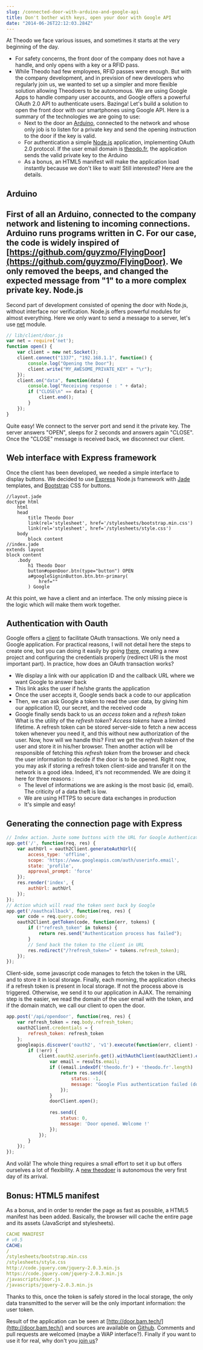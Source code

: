 ```yaml
---
slug: /connected-door-with-arduino-and-google-api
title: Don't bother with keys, open your door with Google API
date: "2014-06-26T22:12:03.284Z"
---
```


At Theodo we face various issues, and sometimes it starts at the very beginning of the day.
- For safety concerns, the front door of the company does not have a handle, and only opens with a key or a RFID
 pass. 
- While Theodo had few employees, RFID passes were enough. But with the company development, and in prevision
 of new developers who regularly join us, we wanted to set up a simpler and more flexible solution allowing Theodoers to 
 be autonomous.
We are using Google Apps to handle company user accounts, and Google offers a powerful OAuth 2.0 API to authenticate users. Bazinga! Let's build a solution to open the front door with our smartphones using Google API.
Here is a summary of the technologies we are going to use:
  - Next to the door an [Arduino](http://www.arduino.cc/), connected to the network and whose only job is to listen for a 
private key and send the opening instruction to the door if the key is valid.
  - For authentication a simple [Node.js](http://nodejs.org) application, implementing OAuth 2.0 protocol. If the user email domain is [theodo.fr](http://www.theodo.fr), the application sends the valid private key to the Arduino
  - As a bonus, an HTML5 manifest will make the application load instantly because we don't like to wait!
Still interested? Here are the details.

Arduino
-------
First of all an Arduino, connected to the company network and listening to incoming connections.
Arduino runs programs written in C. For our case, the code is widely inspired of [https://github.com/guyzmo/FlyingDoor](https://github.com/guyzmo/FlyingDoor).
We only removed the beeps, and changed the expected message from "1" to a more complex private key.
Node.js
-------
Second part of development consisted of opening the door with Node.js, without interface nor verification.
Node.js offers powerful modules for almost everything. Here we only want to send a message to a server,
let's use [net](http://nodejs.org/api/net.html) module.

```javascript
// lib/client/door.js
var net = require('net');
function open() {
    var client = new net.Socket();
    client.connect("1337", "192.168.1.1", function() {
        console.log("Opening the Door");
        client.write("MY_AWESOME_PRIVATE_KEY" + "\r");
    });
    client.on("data", function(data) {
        console.log("Receiving response : " + data);
        if ("CLOSE\n" == data) {
            client.end();
        }
    });
}
```

Quite easy! We connect to the server port and send it the private key. The server answers "OPEN", sleeps for 2 seconds and answers again "CLOSE".
Once the "CLOSE" message is received back, we disconnect our client.

Web interface with Express framework
------------------------------------
Once the client has been developed, we needed a simple interface to display buttons. We decided to use 
[Express](http://expressjs.com/) Node.js framework with [Jade](http://jade-lang.com/) templates, and 
[Bootstrap](http://getbootstrap.com/) CSS for buttons.

```pug
//layout.jade
doctype html
    html
    head
        title Theodo Door
        link(rel='stylesheet', href='/stylesheets/bootstrap.min.css')
        link(rel='stylesheet', href='/stylesheets/style.css')
    body
        block content
//index.jade
extends layout
block content
    .body
        h1 Theodo Door
        button#openDoor.btn(type="button") OPEN
        a#googleSigninButton.btn.btn-primary(
            href=""
        ) Google
```

At this point, we have a client and an interface. The only missing piece is the logic which will make them work together.

Authentication with Oauth
-------------------------
Google offers a [client](https://github.com/google/google-api-nodejs-client/) to facilitate OAuth transactions.
We only need a Google application. For practical reasons, I will not detail here the steps to create one, but you can
doing it easily by going [there](https://console.developers.google.com/project), creating a new project and configuring 
the credentials properly (redirect URI is the most important part).
In practice, how does an OAuth transaction works?
- We display a link with our application ID and the callback URL where we want Google to answer back
- This link asks the user if he/she grants the application
- Once the user accepts it, Google sends back a code to our application
- Then, we can ask Google a token to read the user data, by giving him our application ID, our secret, and the received code
- Google finally sends back to us an *access token* and a *refresh token*
What is the utility of the *refresh token*? *Access tokens* have a limited lifetime. A refresh token can be stored
server-side to fetch a new access token whenever you need it, and this without new authorization of the user.
Now, how will we handle this? First we get the *refresh token* of the user and store it in his/her browser. Then another
action will be responsible of fetching this *refresh token* from the browser and check the user information to decide if
the door is to be opened.
Right now, you may ask if storing a refresh token client-side and transfer it on the network is a good idea. 
Indeed, it's not recommended. We are doing it here for three reasons :
  - The level of informations we are asking is the most basic (id, email). The criticity of a data theft is low.
  - We are using HTTPS to secure data exchanges in production
  - It's simple and easy!

Generating the connection page with Express
--------------------------------------------

```javascript
// Index action. Juste some buttons with the URL for Google Authentication
app.get('/', function(req, res) {
    var authUrl = oauth2Client.generateAuthUrl({
        access_type: 'offline',
        scope: 'https://www.googleapis.com/auth/userinfo.email',
        state: 'profile',
        approval_prompt: 'force'
    });
    res.render('index', {
        authUrl: authUrl
    });
});
// Action which will read the token sent back by Google
app.get('/oauthcallback', function(req, res) {
    var code = req.query.code;
    oauth2Client.getToken(code, function(err, tokens) {
        if (!"refresh_token" in tokens) {
            return res.send("Authentication process has failed");
        }
        // Send back the token to the client in URL
        res.redirect("/?refresh_token=" + tokens.refresh_token);
    });
});
```

Client-side, some javascript code manages to fetch the token in the URL and to store it in local storage.
Finally, each morning, the application checks if a refresh token is present in local storage.
If not the process above is triggered. Otherwise, we send it to our application in AJAX.
The remaining step is the easier, we read the domain of the user email with the token, and if the domain match, we call 
our client to open the door.

```javascript
app.post('/api/opendoor', function(req, res) {
    var refresh_token = req.body.refresh_token;
    oauth2Client.credentials = {
        refresh_token: refresh_token
    };
    googleapis.discover('oauth2', 'v1').execute(function(err, client) {
        if (!err) {
            client.oauth2.userinfo.get().withAuthClient(oauth2Client).execute(function(err, results) {
                var email = results.email;
                if ((email.indexOf('theodo.fr') + 'theodo.fr'.length) != email.length) {
                    return res.send({
                        status: -1,
                        message: "Google Plus authentication failed (domain mismatch)"
                    });
                }
                doorClient.open();
            
                res.send({
                    status: 0,
                    message: 'Door opened. Welcome !'
                });
            });
        }
    });
});
```

And voilà! The whole thing requires a small effort to set it up but offers ourselves a lot of flexibility.
A [new theodoer](https://www.theodo.fr/blog/2014/04/antoine-gruzelle-is-a-theodoer/) is autonomous the very first day
of its arrival.

Bonus: HTML5 manifest
----------------------
As a bonus, and in order to render the page as fast as possible, a HTML5 manifest has been added. Basically, the browser will cache the entire page and its assets (JavaScript and stylesheets).

```yml
CACHE MANIFEST
# v0.5
CACHE:
/
/stylesheets/bootstrap.min.css
/stylesheets/style.css
http://code.jquery.com/jquery-2.0.3.min.js
https://code.jquery.com/jquery-2.0.3.min.js
/javascripts/door.js
/javascripts/jquery-2.0.3.min.js
```

Thanks to this, once the token is safely stored in the local storage, the only data transmitted to the server will be the
only important information: the user token.

Result of the application can be seen at [http://door.bam.tech/](http://door.bam.tech/) and sources are available on 
[Github](https://github.com/matthieuauger/arduino-google-apps-door). Comments and pull requests are welcomed (maybe a WAP interface?).
Finally if you want to use it for real, why don't you [join us](https://www.m33.tech/je-postule-theodo)?
